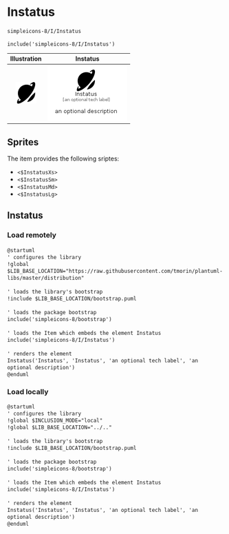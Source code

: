 # Instatus


```text
simpleicons-8/I/Instatus
```

```text
include('simpleicons-8/I/Instatus')
```



| Illustration | Instatus |
| :---: | :---: |
| ![illustration for Illustration](../../simpleicons-8/I/Instatus.png) | ![illustration for Instatus](../../simpleicons-8/I/Instatus.Local.png) |



## Sprites
The item provides the following sriptes:

- `<$InstatusXs>`
- `<$InstatusSm>`
- `<$InstatusMd>`
- `<$InstatusLg>`





## Instatus

### Load remotely
```plantuml
@startuml
' configures the library
!global $LIB_BASE_LOCATION="https://raw.githubusercontent.com/tmorin/plantuml-libs/master/distribution"

' loads the library's bootstrap
!include $LIB_BASE_LOCATION/bootstrap.puml

' loads the package bootstrap
include('simpleicons-8/bootstrap')

' loads the Item which embeds the element Instatus
include('simpleicons-8/I/Instatus')

' renders the element
Instatus('Instatus', 'Instatus', 'an optional tech label', 'an optional description')
@enduml
```

### Load locally
```plantuml
@startuml
' configures the library
!global $INCLUSION_MODE="local"
!global $LIB_BASE_LOCATION="../.."

' loads the library's bootstrap
!include $LIB_BASE_LOCATION/bootstrap.puml

' loads the package bootstrap
include('simpleicons-8/bootstrap')

' loads the Item which embeds the element Instatus
include('simpleicons-8/I/Instatus')

' renders the element
Instatus('Instatus', 'Instatus', 'an optional tech label', 'an optional description')
@enduml
```


